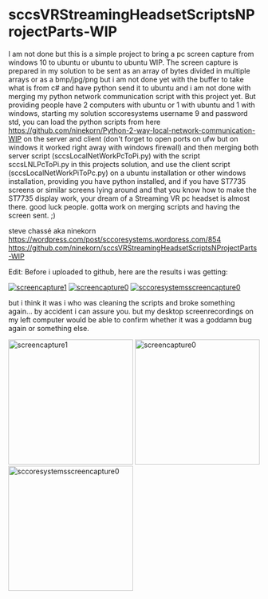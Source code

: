 # sccsVRStreamingHeadsetScriptsNProjectParts-WIP
I am not done but this is a simple project to bring a pc screen capture from windows 10 to ubuntu or ubuntu to ubuntu WIP. The screen capture is prepared in my solution to be sent as an array of bytes divided in multiple arrays or as a bmp/jpg/png but i am not done yet with the buffer to take what is from c# and have python send it to ubuntu and i am not done with merging my python network communication script with this project yet. But providing people have 2 computers with ubuntu or 1 with ubuntu and 1 with windows, starting my solution sccoresystems username 9 and password std, you can load the python scripts from here https://github.com/ninekorn/Python-2-way-local-network-communication-WIP on the server and client (don't forget to open ports on ufw but on windows it worked right away with windows firewall) and then merging both server script (sccsLocalNetWorkPcToPi.py) with the script sccsLNLPcToPi.py in this projects solution, and use the client script (sccsLocalNetWorkPiToPc.py) on a ubuntu installation or other windows installation, providing you have python installed, and if you have ST7735 screens or similar screens lying around and that you know how to make the ST7735 display work, your dream of a Streaming VR pc headset is almost there. good luck people. gotta work on merging scripts and having the screen sent. ;)

steve chassé aka ninekorn
https://wordpress.com/post/sccoresystems.wordpress.com/854
https://github.com/ninekorn/sccsVRStreamingHeadsetScriptsNProjectParts-WIP

Edit: Before i uploaded to github, here are the results i was getting:

<a href="https://ibb.co/HFt38Dr"><img src="https://i.ibb.co/HFt38Dr/screencapture1.png" alt="screencapture1" border="0"></a> <a href="https://ibb.co/RCHpc6r"><img src="https://i.ibb.co/RCHpc6r/screencapture0.png" alt="screencapture0" border="0"></a> <a href="https://ibb.co/sVbRYzL"><img src="https://i.ibb.co/sVbRYzL/sccoresystemsscreencapture0.png" alt="sccoresystemsscreencapture0" border="0"></a>

but i think it was i who was cleaning the scripts and broke something again... by accident i can assure you. but my desktop screenrecordings on my left computer would be able to confirm whether it was a goddamn bug again or something else. 

<a href="https://ibb.co/HFt38Dr"><img width=250 src="https://i.ibb.co/HFt38Dr/screencapture1.png" alt="screencapture1" border="0"></a> <a href="https://ibb.co/RCHpc6r"><img width=250 src="https://i.ibb.co/RCHpc6r/screencapture0.png" alt="screencapture0" border="0"></a> <a href="https://ibb.co/sVbRYzL"><img width=250 src="https://i.ibb.co/sVbRYzL/sccoresystemsscreencapture0.png" alt="sccoresystemsscreencapture0" border="0"></a>
